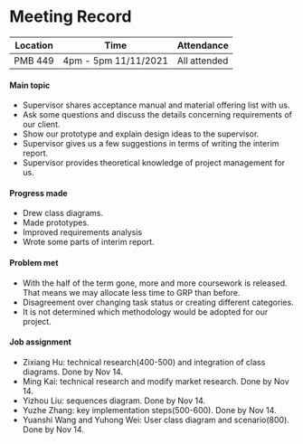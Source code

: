 # Meeting Record

| Location | Time                  | Attendance   |
| -------- | --------------------- | ------------ |
| PMB 449  | 4pm - 5pm  11/11/2021 | All attended |

#### Main topic

- Supervisor shares acceptance manual and material offering list with us.
- Ask some questions and discuss the details concerning requirements of our client.
- Show our prototype and explain design ideas to the supervisor.
- Supervisor gives us a few suggestions in terms of writing the interim report.
- Supervisor provides theoretical knowledge of project management for us.

#### Progress made

* Drew class diagrams.
* Made prototypes.
* Improved requirements analysis
* Wrote some parts of interim report.

#### Problem met

- With the half of the term gone, more and more coursework is released. That means we may allocate less time to GRP than before.
- Disagreement over changing task status or creating different categories.
- It is not determined which methodology would be adopted for our project.

#### Job assignment

- Zixiang Hu: technical research(400-500) and integration of class diagrams. Done by Nov 14.
- Ming Kai: technical research and modify market research. Done by Nov 14.
- Yizhou Liu: sequences diagram. Done by Nov 14.
- Yuzhe Zhang: key implementation steps(500-600). Done by Nov 14.
- Yuanshi Wang and Yuhong Wei: User class diagram and scenario(800). Done by Nov 14.
